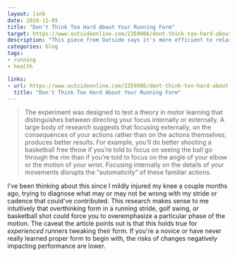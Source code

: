 ```yaml
---
layout: link
date: 2018-11-05
title: "Don't Think Too Hard About Your Running Form"
target: https://www.outsideonline.com/2359986/dont-think-too-hard-about-your-running-form
description: "This piece from Outside says it's more efficient to relax and watch the scenery than focus on your form, breathing, or other 'internal' activities."
categories: blog
tags:
- running
- health

links:
- url: https://www.outsideonline.com/2359986/dont-think-too-hard-about-your-running-form
  title: "Don't Think Too Hard About Your Running Form"
---
```


> The experiment was designed to test a theory in motor learning that distinguishes between directing your focus internally or externally. A large body of research suggests that focusing externally, on the consequences of your actions rather than on the actions themselves, produces better results. For example, you’ll do better shooting a basketball free throw if you’re told to focus on seeing the ball go through the rim than if you’re told to focus on the angle of your elbow or the motion of your wrist. Focusing internally on the details of your movements disrupts the “automaticity” of these familiar actions.

I've been thinking about this since I mildly injured my knee a couple months ago, trying to diagnose what may or may not be wrong with my stride or cadence that could've contributed. This research makes sense to me intuitively that overthinking form in a running stride, golf swing, or basketball shot could force you to overemphasize a particular phase of the motion. The caveat the article points out is that this holds true for _experienced_ runners tweaking their form. If you're a novice or have never really learned proper form to begin with, the risks of changes negatively impacting performance are lower.